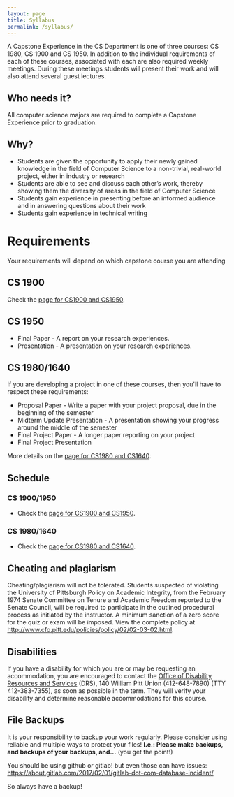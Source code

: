 ```yaml
---
layout: page
title: Syllabus
permalink: /syllabus/
---
```


A Capstone Experience in the CS Department is one of three courses: CS 1980, CS 1900 and CS 1950. In addition to the individual requirements of each of these courses, associated with each are also required weekly meetings. During these meetings students will present their work and will also attend several guest lectures.

## Who needs it? 	

All computer science majors are required to complete a Capstone Experience prior to graduation.

## Why? 	

* Students are given the opportunity to apply their newly gained knowledge in the field of Computer Science to a non-trivial, real-world project, either in industry or research
* Students are able to see and discuss each other’s work, thereby showing them the diversity of areas in the field of Computer Science
* Students gain experience in presenting before an informed audience and in answering questions about their work
* Students gain experience in technical writing



# Requirements

Your requirements will depend on which capstone course you are attending

## CS 1900
Check the [page for CS1900 and CS1950]({{site.baseurl}}/CS1900_1950).

## CS 1950
* Final Paper - A report on your research experiences.
* Presentation - A presentation on your research experiences.

## CS 1980/1640
If you are developing a project in one of these courses, then you'll have to respect these requirements:
* Proposal Paper - Write a paper with your project proposal, due in the beginning of the semester
* Midterm Update Presentation - A presentation showing your progress around the middle of the semester
* Final Project Paper - A longer paper reporting on your project
* Final Project Presentation

More details on the  [page for CS1980 and CS1640]({{site.baseurl}}/CS1980_1640).

## Schedule

### CS 1900/1950
* Check the [page for CS1900 and CS1950]({{site.baseurl}}/internship_presentation_schedule).

### CS 1980/1640
* Check the [page for CS1980 and CS1640]({{site.baseurl}}/projects_schedule).

## Cheating and plagiarism
Cheating/plagiarism will not be tolerated. Students suspected of violating the University of Pittsburgh Policy on Academic Integrity, from the February 1974 Senate Committee on Tenure and Academic Freedom reported to the Senate Council, will be required to participate in the outlined procedural process as initiated by the instructor. A minimum sanction of a zero score for the quiz or exam will be imposed. View the complete policy at http://www.cfo.pitt.edu/policies/policy/02/02-03-02.html.

## Disabilities
If you have a disability for which you are or may be requesting an accommodation, you are encouraged to contact the [Office of Disability Resources and Services](https://www.studentaffairs.pitt.edu/drs/) (DRS), 140 William Pitt Union (412-648-7890) (TTY 412-383-7355), as soon as possible in the term. They will verify your disability and determine reasonable accommodations for this course.


## File Backups
It is your responsibility to backup your work regularly. Please consider using reliable and multiple ways to protect your files! **I.e.: Please make backups, and backups of your backups, and...** (you get the point!)

You should be using github or gitlab! but even those can have issues: https://about.gitlab.com/2017/02/01/gitlab-dot-com-database-incident/

So always have a backup!
